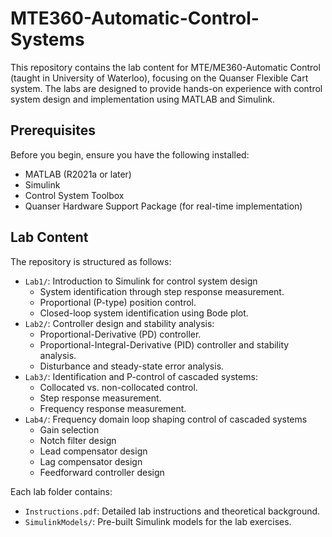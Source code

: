 # MTE360-Automatic-Control-Systems

This repository contains the lab content for MTE/ME360-Automatic Control (taught in University of Waterloo), focusing on the Quanser Flexible Cart system. The labs are designed to provide hands-on experience with control system design and implementation using MATLAB and Simulink.

## Prerequisites
Before you begin, ensure you have the following installed:
- MATLAB (R2021a or later)
- Simulink
- Control System Toolbox
- Quanser Hardware Support Package (for real-time implementation)

## Lab Content
The repository is structured as follows:
- `Lab1/`: Introduction to Simulink for control system design
  - System identification through step response measurement.
  - Proportional (P-type) position control.
  - Closed-loop system identification using Bode plot.
- `Lab2/`: Controller design and stability analysis:
  - Proportional-Derivative (PD) controller.
  - Proportional-Integral-Derivative (PID) controller and stability analysis.
  - Disturbance and steady-state error analysis.
- `Lab3/`: Identification and P-control of cascaded systems:
  - Collocated vs. non-collocated control.
  - Step response measurement.
  - Frequency response measurement.
- `Lab4/`: Frequency domain loop shaping control of cascaded systems
  - Gain selection
  - Notch filter design
  - Lead compensator design
  - Lag compensator design
  - Feedforward controller design

Each lab folder contains:
- `Instructions.pdf`: Detailed lab instructions and theoretical background.
- `SimulinkModels/`: Pre-built Simulink models for the lab exercises.
